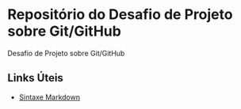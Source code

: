 # Repositório do Desafio de Projeto sobre Git/GitHub
Desafio de Projeto sobre Git/GitHub

## Links Úteis
 - [Sintaxe Markdown](https://www.markdownguide.org/basic-syntax/)
